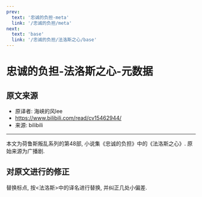 ```yaml
---
prev:
  text: '忠诚的负担-meta'
  link: '/忠诚的负担/meta'
next:
  text: 'base'
  link: '/忠诚的负担/法洛斯之心/base'
---
```


# 忠诚的负担-法洛斯之心-元数据

## 原文来源

+ 原译者: 海峡的风lee
+ <https://www.bilibili.com/read/cv15462944/>
+ 来源: bilibili

--------

本文为荷鲁斯叛乱系列的第48部, 小说集《忠诚的负担》中的《法洛斯之心》. 原始来源为广播剧.

## 对原文进行的修正

替换标点, 按<法洛斯>中的译名进行替换, 并纠正几处小偏差.
